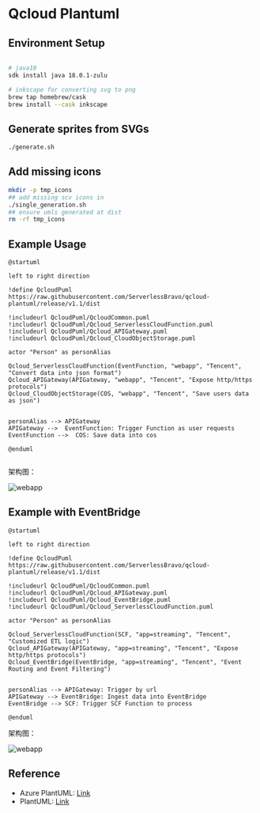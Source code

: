 # Qcloud Plantuml


## Environment Setup

```bash

# java18
sdk install java 18.0.1-zulu

# inkscape for converting svg to png
brew tap homebrew/cask
brew install --cask inkscape
```

## Generate sprites from SVGs

```bash
./generate.sh
```

## Add missing icons

```bash
mkdir -p tmp_icons
## add missing scv icons in 
./single_generation.sh
## ensure umls generated at dist
rm -rf tmp_icons
```


## Example Usage

```plantuml
@startuml

left to right direction

!define QcloudPuml https://raw.githubusercontent.com/ServerlessBravo/qcloud-plantuml/release/v1.1/dist

!includeurl QcloudPuml/QcloudCommon.puml
!includeurl QcloudPuml/Qcloud_ServerlessCloudFunction.puml
!includeurl QcloudPuml/Qcloud_APIGateway.puml
!includeurl QcloudPuml/Qcloud_CloudObjectStorage.puml

actor "Person" as personAlias

Qcloud_ServerlessCloudFunction(EventFunction, "webapp", "Tencent", "Convert data into json format")
Qcloud_APIGateway(APIGateway, "webapp", "Tencent", "Expose http/https protocols")
Qcloud_CloudObjectStorage(COS, "webapp", "Tencent", "Save users data as json")


personAlias --> APIGateway
APIGateway -->  EventFunction: Trigger Function as user requests
EventFunction -->  COS: Save data into cos

@enduml


```

架构图：

![webapp](http://www.plantuml.com/plantuml/proxy?cache=no&src=https://raw.githubusercontent.com/ServerlessBravo/qcloud-plantuml/master/examples/apigw_trigger_func.puml)


## Example with EventBridge

```plantuml
@startuml

left to right direction

!define QcloudPuml https://raw.githubusercontent.com/ServerlessBravo/qcloud-plantuml/release/v1.1/dist

!includeurl QcloudPuml/QcloudCommon.puml
!includeurl QcloudPuml/Qcloud_APIGateway.puml
!includeurl QcloudPuml/Qcloud_EventBridge.puml
!includeurl QcloudPuml/Qcloud_ServerlessCloudFunction.puml

actor "Person" as personAlias

Qcloud_ServerlessCloudFunction(SCF, "app=streaming", "Tencent", "Customized ETL logic")
Qcloud_APIGateway(APIGateway, "app=streaming", "Tencent", "Expose http/https protocols")
Qcloud_EventBridge(EventBridge, "app=streaming", "Tencent", "Event Routing and Event Filtering")


personAlias --> APIGateway: Trigger by url
APIGateway --> EventBridge: Ingest data into EventBridge
EventBridge --> SCF: Trigger SCF Function to process

@enduml
```

架构图：

![webapp](http://www.plantuml.com/plantuml/proxy?cache=no&src=https://raw.githubusercontent.com/ServerlessBravo/qcloud-plantuml/master/examples/eb_trigger_func.puml)

## Reference

- Azure PlantUML: [Link](https://github.com/plantuml-stdlib/Azure-PlantUML)
- PlantUML: [Link](https://github.com/plantuml/plantuml/tree/master/tools)
